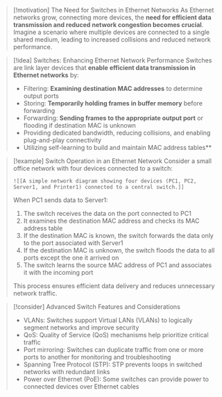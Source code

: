 > [!motivation] The Need for Switches in Ethernet Networks
> As Ethernet networks grow, connecting more devices, the **need for efficient data transmission and reduced network congestion becomes crucial**. Imagine a scenario where multiple devices are connected to a single shared medium, leading to increased collisions and reduced network performance.

> [!idea] Switches: Enhancing Ethernet Network Performance
> Switches are link layer devices that **enable efficient data transmission in Ethernet networks** by:
> - Filtering: **Examining destination MAC addresses** to determine output ports
> - Storing: **Temporarily holding frames in buffer memory** before forwarding
> - Forwarding: **Sending frames to the appropriate output port** or flooding if destination MAC is unknown
> - Providing dedicated bandwidth, reducing collisions, and enabling plug-and-play connectivity
> - Utilizing self-learning to build and maintain MAC address tables**

> [!example] Switch Operation in an Ethernet Network
> Consider a small office network with four devices connected to a switch:
> 
> ```image_goes_here
> ![[A simple network diagram showing four devices (PC1, PC2, Server1, and Printer1) connected to a central switch.]]
> ```
> 
> When PC1 sends data to Server1:
> 1. The switch receives the data on the port connected to PC1
> 2. It examines the destination MAC address and checks its MAC address table
> 3. If the destination MAC is known, the switch forwards the data only to the port associated with Server1
> 4. If the destination MAC is unknown, the switch floods the data to all ports except the one it arrived on
> 5. The switch learns the source MAC address of PC1 and associates it with the incoming port
>
> This process ensures efficient data delivery and reduces unnecessary network traffic.

> [!consider] Advanced Switch Features and Considerations
> - VLANs: Switches support Virtual LANs (VLANs) to logically segment networks and improve security
> - QoS: Quality of Service (QoS) mechanisms help prioritize critical traffic
> - Port mirroring: Switches can duplicate traffic from one or more ports to another for monitoring and troubleshooting
> - Spanning Tree Protocol (STP): STP prevents loops in switched networks with redundant links
> - Power over Ethernet (PoE): Some switches can provide power to connected devices over Ethernet cables